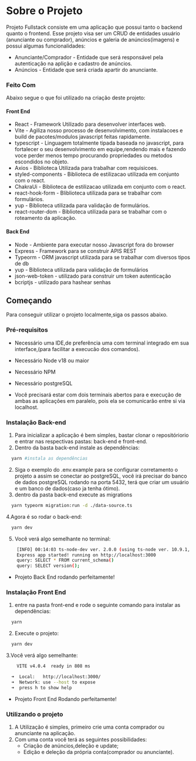 # Sobre o Projeto

Projeto Fullstack consiste em uma aplicação que possui tanto o backend quanto o frontend.
Esse projeto visa ser um CRUD de entidades usuário (anunciante ou comprador), anúncios e galeria de anúncios(imagens) e possui algumas funcionalidades:

- Anunciante/Comprador - Entidade que será responsável pela autenticação na aplição e cadastro de anúncios.
- Anúncios - Entidade que será criada apartir do anunciante.

### Feito Com

Abaixo segue o que foi utilizado na criação deste projeto:

#### Front End

- React - Framework Utilizado para desenvolver interfaces web.
- Vite - Agiliza nosso processo de desenvolvimento, com instalacoes e build de pacotes/modulos javascript feitas rapidamente.
- typescript - Linguagem totalmente tipada baseada no javascript, para fortalecer o seu desenvolvimento em equipe,rendendo mais e fazendo voce perder menos tempo procurando propriedades ou metodos escondidos no objeto.
- Axios - Biblioteca Utilizada para trabalhar com requisicoes.
- styled-components - Biblioteca de estilizacao utilizada em conjunto com o react.
- ChakraUi - Biblioteca de estilizacao utilizada em conjunto com o react.
- react-hook-form - Bliblioteca utilizada para se trabalhar com formulários.
- yup - Biblioteca utilizada para validação de formulários.
- react-router-dom - Biblioteca utilizada para se trabalhar com o roteamento da aplicação.

#### Back End

- Node - Ambiente para executar nosso Javascript fora do browser
- Express - Framework para se construir APIS REST
- Typeorm - ORM javascript utilizada para se trabalhar com diversos tipos de db
- yup - Biblioteca utilizada para validação de formulários
- json-web-token - utilizado para construir um token autenticação
- bcriptjs - utilizado para hashear senhas

## Começando

Para conseguir utilizar o projeto localmente,siga os passos abaixo.

### Pré-requisitos

- Necessário uma IDE,de preferência uma com terminal integrado em sua interface,(para facilitar a execucão dos comandos).

- Necessário Node v18 ou maior

- Necessário NPM

- Necessário postgreSQL

- Você precisará estar com dois terminais abertos para e execução de ambas as aplicações em paralelo, pois ela se comunicarão entre si via localhost.

### Instalação Back-end

1. Para inicializar a aplicação é bem simples, bastar clonar o repositóriorio e entrar nas respectivas pastas: back-end e front-end.
2. Dentro da basta back-end instale as dependências:

```sh
  yarn #instala as dependências
```

2. Siga o exemplo do .env.example para se configurar corretamento o projeto a assim se conectar ao postgreSQL, você irá precisar do banco de dados postgreSQL rodando na porta 5432, terá que criar um usuário e um banco de dados(caso ja tenha ótimo).
3. dentro da pasta back-end execute as migrations

```sh
  yarn typeorm migration:run -d ./data-source.ts
```

4.Agora é so rodar o back-end:

```sh
  yarn dev
```

5.  Você verá algo semelhante no terminal:

```sh
    [INFO] 00:14:03 ts-node-dev ver. 2.0.0 (using ts-node ver. 10.9.1, typescript ver. 4.9.5)
    Express app started! running on http://localhost:3000
    query: SELECT * FROM current_schema()
    query: SELECT version();
```

- Projeto Back End rodando perfeitamente!

### Instalação Front End

1. entre na pasta front-end e rode o seguinte comando para instalar as dependências:

```sh
  yarn
```

2. Execute o projeto:

```sh
  yarn dev
```

3.Você verá algo semelhante:

```sh
    VITE v4.0.4  ready in 808 ms

  ➜  Local:   http://localhost:3000/
  ➜  Network: use --host to expose
  ➜  press h to show help
```

- Projeto Front End Rodando perfeitamente!

### Utilizando o projeto

1.  A Utilização é simples, primeiro crie uma conta comprador ou anunciante na aplicação.
2.  Com uma conta você terá as seguintes possibilidades:
    - Criação de anúncios,deleção e update;
    - Edição e deleção da própria conta(comprador ou anunciante).
